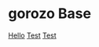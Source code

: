 # gorozo Base

[Hello](index/navigationsPage/Hello/Hello.md)
[Test](test.md)
[Test](test.md)


<!-- [gimmick:Disqus](gorozobase) -->
